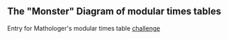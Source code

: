 ## The "Monster" Diagram of modular times tables

Entry for Mathologer's modular times table [challenge](https://www.youtube.com/watch?v=6ZrO90AI0c8)